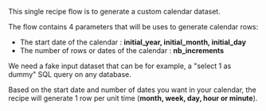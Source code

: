 
This single recipe flow is to generate a custom calendar dataset.

The flow contains 4 parameters that will be uses to generate calendar rows:
- The start date of the calendar : **initial_year, initial_month, initial_day**
- The number of rows or dates of the calendar : **nb_increments**

We need a fake input dataset that can be for example, a "select 1 as dummy" SQL query on any database.

Based on the start date and number of dates you want in your calendar, 
the recipe will generate 1 row per unit time (**month, week, day, hour or minute**). 
